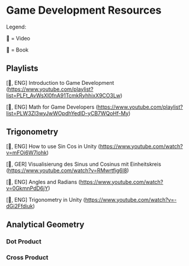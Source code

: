 # Game Development Resources

Legend: 

🎥 = Video

📖 = Book

## Playlists

[🎥, ENG] Introduction to Game Development (https://www.youtube.com/playlist?list=PLFt_AvWsXl0fnA91TcmkRyhhixX9CO3Lw)

[🎥, ENG] Math for Game Developers (https://www.youtube.com/playlist?list=PLW3Zl3wyJwWOpdhYedlD-yCB7WQoHf-My)


## Trigonometry

[🎥, ENG] How to use Sin Cos in Unity (https://www.youtube.com/watch?v=mFOi6W7lohk)

[🎥, GER] Visualisierung des Sinus und Cosinus mit Einheitskreis (https://www.youtube.com/watch?v=RMwrtfig6l8)

[🎥, ENG] Angles and Radians (https://www.youtube.com/watch?v=0GkmnPdD6jY)

[🎥, ENG] Trigonometry in Unity (https://www.youtube.com/watch?v=-dGi2Ffdiuk)

## Analytical Geometry

### Dot Product


### Cross Product
